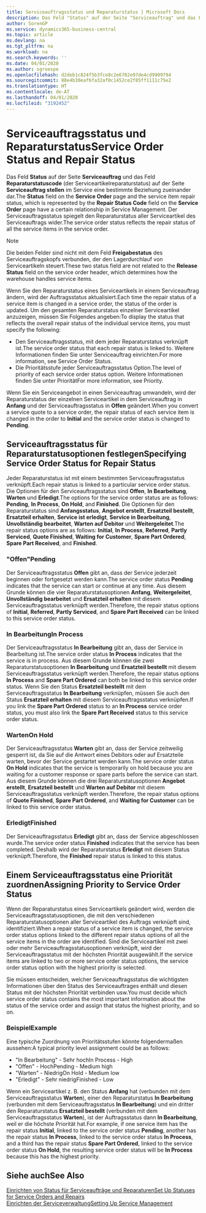 ```yaml
---
title: Serviceauftragsstatus und Reparaturstatus | Microsoft Docs
description: Das Feld "Status" auf der Seite "Serviceauftrag" und das Feld "Reparaturstatuscode" (der Serviceartikelreparaturstatus) auf der Seite "Serviceauftrag stellen" im Service eine bestimmte Beziehung zueinander dar. Der Serviceauftragsstatus spiegelt den Reparaturstatus aller Serviceartikel des Serviceauftrags wider.
author: SorenGP
ms.service: dynamics365-business-central
ms.topic: article
ms.devlang: na
ms.tgt_pltfrm: na
ms.workload: na
ms.search.keywords: ''
ms.date: 04/01/2020
ms.author: sgroespe
ms.openlocfilehash: d2deb1c824f5b3fce8c2e6702e97de4cd9909794
ms.sourcegitcommit: 88e4b30eaf6fa32af0c1452ce2f85ff1111c75e2
ms.translationtype: HT
ms.contentlocale: de-AT
ms.lasthandoff: 04/01/2020
ms.locfileid: "3192452"
---
```

# <a name="service-order-status-and-repair-status"></a><span data-ttu-id="17386-104">Serviceauftragsstatus und Reparaturstatus</span><span class="sxs-lookup"><span data-stu-id="17386-104">Service Order Status and Repair Status</span></span>
<span data-ttu-id="17386-105">Das Feld **Status** auf der Seite **Serviceauftrag** und das Feld **Reparaturstatuscode** (der Serviceartikelreparaturstatus) auf der Seite **Serviceauftrag stellen** im Service eine bestimmte Beziehung zueinander dar.</span><span class="sxs-lookup"><span data-stu-id="17386-105">The **Status** field on the **Service Order** page and the service item repair status, which is represented by the **Repair Status Code** field on the **Service Order** page have a certain relationship in Service Management.</span></span> <span data-ttu-id="17386-106">Der Serviceauftragsstatus spiegelt den Reparaturstatus aller Serviceartikel des Serviceauftrags wider.</span><span class="sxs-lookup"><span data-stu-id="17386-106">The service order status reflects the repair status of all the service items in the service order.</span></span>  

> [!NOTE]  
>  <span data-ttu-id="17386-107">Die beiden Felder sind nicht mit dem Feld **Freigabestatus** des Serviceauftragskopfs verbunden, der den Lagerdurchlauf von Serviceartikeln steuert.</span><span class="sxs-lookup"><span data-stu-id="17386-107">These two status field are not related to the **Release Status** field on the service order header, which determines how the warehouse handles service items.</span></span>  

 <span data-ttu-id="17386-108">Wenn Sie den Reparaturstatus eines Serviceartikels in einem Serviceauftrag ändern, wird der Auftragsstatus aktualisiert.</span><span class="sxs-lookup"><span data-stu-id="17386-108">Each time the repair status of a service item is changed in a service order, the status of the order is updated.</span></span> <span data-ttu-id="17386-109">Um den gesamten Reparaturstatus einzelner Serviceartikel anzuzeigen, müssen Sie Folgendes angeben:</span><span class="sxs-lookup"><span data-stu-id="17386-109">To display the status that reflects the overall repair status of the individual service items, you must specify the following:</span></span>  

* <span data-ttu-id="17386-110">Den Serviceauftragsstatus, mit dem jeder Reparaturstatus verknüpft ist.</span><span class="sxs-lookup"><span data-stu-id="17386-110">The service order status that each repair status is linked to.</span></span> <span data-ttu-id="17386-111">Weitere Informationen finden Sie unter Serviceauftrag einrichten.</span><span class="sxs-lookup"><span data-stu-id="17386-111">For more information, see Service Order Status.</span></span>  
* <span data-ttu-id="17386-112">Die Prioritätsstufe jeder Serviceauftragsstatus Option.</span><span class="sxs-lookup"><span data-stu-id="17386-112">The level of priority of each service order status option.</span></span> <span data-ttu-id="17386-113">Weitere Informationen finden Sie unter Priorität</span><span class="sxs-lookup"><span data-stu-id="17386-113">For more information, see Priority.</span></span>  

 <span data-ttu-id="17386-114">Wenn Sie ein Serviceangebot in einen Serviceauftrag umwandeln, wird der Reparaturstatus der einzelnen Serviceartikel in dem Serviceauftrag in **Anfang** und der Serviceauftragsstatus in **Offen** geändert.</span><span class="sxs-lookup"><span data-stu-id="17386-114">When you convert a service quote to a service order, the repair status of each service item is changed in the order to **Initial** and the service order status is changed to **Pending**.</span></span>  

## <a name="specifying-service-order-status-for-repair-status"></a><span data-ttu-id="17386-115">Serviceauftragsstatus für Reparaturstatusoptionen festlegen</span><span class="sxs-lookup"><span data-stu-id="17386-115">Specifying Service Order Status for Repair Status</span></span>  
<span data-ttu-id="17386-116">Jeder Reparaturstatus ist mit einem bestimmten Serviceauftragsstatus verknüpft.</span><span class="sxs-lookup"><span data-stu-id="17386-116">Each repair status is linked to a particular service order status.</span></span> <span data-ttu-id="17386-117">Die Optionen für den Serviceauftragsstatus sind **Offen**, **In Bearbeitung**, **Warten** und **Erledigt**.</span><span class="sxs-lookup"><span data-stu-id="17386-117">The options for the service order status are as follows: **Pending**, **In Process**, **On Hold**, and **Finished**.</span></span> <span data-ttu-id="17386-118">Die Optionen für den Reparaturstatus sind **Anfangsstatus**, **Angebot erstellt**, **Ersatzteil bestellt**, **Ersatzteil erhalten**, **Service ist erledigt**, **Service in Bearbeitung**, **Unvollständig bearbeitet**, **Warten auf Debitor** und **Weitergeleitet**.</span><span class="sxs-lookup"><span data-stu-id="17386-118">The repair status options are as follows: **Initial**, **In Process**, **Referred**, **Partly Serviced**, **Quote Finished**, **Waiting for Customer**, **Spare Part Ordered**, **Spare Part Received**, and **Finished**.</span></span>  

### <a name="pending"></a><span data-ttu-id="17386-119">"Offen"</span><span class="sxs-lookup"><span data-stu-id="17386-119">Pending</span></span>  
<span data-ttu-id="17386-120">Der Serviceauftragsstatus **Offen** gibt an, dass der Service jederzeit beginnen oder fortgesetzt werden kann.</span><span class="sxs-lookup"><span data-stu-id="17386-120">The service order status **Pending** indicates that the service can start or continue at any time.</span></span> <span data-ttu-id="17386-121">Aus diesem Grunde können die vier Reparaturstatusoptionen **Anfang**, **Weitergeleitet**, **Unvollständig bearbeitet** und **Ersatzteil erhalten** mit diesem Serviceauftragsstatus verknüpft werden.</span><span class="sxs-lookup"><span data-stu-id="17386-121">Therefore, the repair status options of **Initial**, **Referred**, **Partly Serviced**, and **Spare Part Received** can be linked to this service order status.</span></span>  

### <a name="in-process"></a><span data-ttu-id="17386-122">In Bearbeitung</span><span class="sxs-lookup"><span data-stu-id="17386-122">In Process</span></span>  
<span data-ttu-id="17386-123">Der Serviceauftragsstatus **In Bearbeitung** gibt an, dass der Service in Bearbeitung ist.</span><span class="sxs-lookup"><span data-stu-id="17386-123">The service order status **In Process** indicates that the service is in process.</span></span> <span data-ttu-id="17386-124">Aus diesem Grunde können die zwei Reparaturstatusoptionen **In Bearbeitung** und **Ersatzteil bestellt** mit diesem Serviceauftragsstatus verknüpft werden.</span><span class="sxs-lookup"><span data-stu-id="17386-124">Therefore, the repair status options **In Process** and **Spare Part Ordered** can both be linked to this service order status.</span></span> <span data-ttu-id="17386-125">Wenn Sie den Status **Ersatzteil bestellt** mit dem Serviceauftragsstatus **In Bearbeitung** verknüpfen, müssen Sie auch den Status **Ersatzteil erhalten** mit diesem Serviceauftragsstatus verknüpfen.</span><span class="sxs-lookup"><span data-stu-id="17386-125">If you link the **Spare Part Ordered** status to an **In Process** service order status, you must also link the **Spare Part Received** status to this service order status.</span></span>  

### <a name="on-hold"></a><span data-ttu-id="17386-126">Warten</span><span class="sxs-lookup"><span data-stu-id="17386-126">On Hold</span></span>  
<span data-ttu-id="17386-127">Der Serviceauftragsstatus **Warten** gibt an, dass der Service zeitweilig gesperrt ist, da Sie auf die Antwort eines Debitors oder auf Ersatzteile warten, bevor der Service gestartet werden kann.</span><span class="sxs-lookup"><span data-stu-id="17386-127">The service order status **On Hold** indicates that the service is temporarily on hold because you are waiting for a customer response or spare parts before the service can start.</span></span> <span data-ttu-id="17386-128">Aus diesem Grunde können die drei Reparaturstatusoptionen **Angebot erstellt**, **Ersatzteil bestellt** und **Warten auf Debitor** mit diesem Serviceauftragsstatus verknüpft werden.</span><span class="sxs-lookup"><span data-stu-id="17386-128">Therefore, the repair status options of **Quote Finished**, **Spare Part Ordered**, and **Waiting for Customer** can be linked to this service order status.</span></span>  

### <a name="finished"></a><span data-ttu-id="17386-129">Erledigt</span><span class="sxs-lookup"><span data-stu-id="17386-129">Finished</span></span>  
<span data-ttu-id="17386-130">Der Serviceauftragsstatus **Erledigt** gibt an, dass der Service abgeschlossen wurde.</span><span class="sxs-lookup"><span data-stu-id="17386-130">The service order status **Finished** indicates that the service has been completed.</span></span> <span data-ttu-id="17386-131">Deshalb wird der Reparaturstatus **Erledigt** mit diesem Status verknüpft.</span><span class="sxs-lookup"><span data-stu-id="17386-131">Therefore, the **Finished** repair status is linked to this status.</span></span>  

## <a name="assigning-priority-to-service-order-status"></a><span data-ttu-id="17386-132">Einem Serviceauftragsstatus eine Priorität zuordnen</span><span class="sxs-lookup"><span data-stu-id="17386-132">Assigning Priority to Service Order Status</span></span>  
<span data-ttu-id="17386-133">Wenn der Reparaturstatus eines Serviceartikels geändert wird, werden die Serviceauftragsstatusoptionen, die mit den verschiedenen Reparaturstatusoptionen aller Serviceartikel des Auftrags verknüpft sind, identifiziert.</span><span class="sxs-lookup"><span data-stu-id="17386-133">When a repair status of a service item is changed, the service order status options linked to the different repair status options of all the service items in the order are identified.</span></span> <span data-ttu-id="17386-134">Sind die Serviceartikel mit zwei oder mehr Serviceauftragsstatusoptionen verknüpft, wird der Serviceauftragsstatus mit der höchsten Priorität ausgewählt.</span><span class="sxs-lookup"><span data-stu-id="17386-134">If the service items are linked to two or more service order status options, the service order status option with the highest priority is selected.</span></span>  

<span data-ttu-id="17386-135">Sie müssen entscheiden, welcher Serviceauftragsstatus die wichtigsten Informationen über den Status des Serviceauftrages enthält und diesen Status mit der höchsten Priorität verbinden usw.</span><span class="sxs-lookup"><span data-stu-id="17386-135">You must decide which service order status contains the most important information about the status of the service order and assign that status the highest priority, and so on.</span></span>  

### <a name="example"></a><span data-ttu-id="17386-136">Beispiel</span><span class="sxs-lookup"><span data-stu-id="17386-136">Example</span></span>  
<span data-ttu-id="17386-137">Eine typische Zuordnung von Prioritätsstufen könnte folgendermaßen aussehen:</span><span class="sxs-lookup"><span data-stu-id="17386-137">A typical priority level assignment could be as follows:</span></span>  

* <span data-ttu-id="17386-138">"In Bearbeitung" - Sehr hoch</span><span class="sxs-lookup"><span data-stu-id="17386-138">In Process - High</span></span>  
* <span data-ttu-id="17386-139">"Offen" - Hoch</span><span class="sxs-lookup"><span data-stu-id="17386-139">Pending - Medium high</span></span>  
* <span data-ttu-id="17386-140">"Warten" - Niedrig</span><span class="sxs-lookup"><span data-stu-id="17386-140">On Hold - Medium low</span></span>  
* <span data-ttu-id="17386-141">"Erledigt" - Sehr niedrig</span><span class="sxs-lookup"><span data-stu-id="17386-141">Finished - Low</span></span>  

<span data-ttu-id="17386-142">Wenn ein Serviceartikel z. B. den Status **Anfang** hat (verbunden mit dem Serviceauftragsstatus **Warten**), einer den Reparaturstatus **In Bearbeitung** (verbunden mit dem Serviceauftragsstatus **In Bearbeitung**) und ein dritter den Reparaturstatus **Ersatzteil bestellt** (verbunden mit dem Serviceauftragsstatus **Warten**), ist der Auftragsstatus dann **In Bearbeitung**, weil er die höchste Priorität hat.</span><span class="sxs-lookup"><span data-stu-id="17386-142">For example, if one service item has the repair status **Initial**, linked to the service order status **Pending**, another has the repair status **In Process**, linked to the service order status **In Process**, and a third has the repair status **Spare Part Ordered**, linked to the service order status **On Hold**, the resulting service order status will be **In Process** because this has the highest priority.</span></span>  

## <a name="see-also"></a><span data-ttu-id="17386-143">Siehe auch</span><span class="sxs-lookup"><span data-stu-id="17386-143">See Also</span></span>  
[<span data-ttu-id="17386-144">Einrichten von Status für Serviceaufträge und Reparaturen</span><span class="sxs-lookup"><span data-stu-id="17386-144">Set Up Statuses for Service Orders and Repairs</span></span>](service-order-repair-status.md)  
[<span data-ttu-id="17386-145">Einrichten der Serviceverwaltung</span><span class="sxs-lookup"><span data-stu-id="17386-145">Setting Up Service Management</span></span>](service-setup-service.md)  
